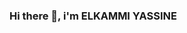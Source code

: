 ### Hi there 👋, i'm ELKAMMI YASSINE

<!--
**yassineelkammi/yassineelkammi** is a ✨ _special_ ✨ repository because its `README.md` (this file) appears on your GitHub profile.

Here are some ideas to get you started:


- 🌱 I’m currently learning js vue.js php
- 💬 Ask me about C# C html5 CSS git js sql server 
- 📫 How to reach me: yassineelkpro@gmail.com
- 😄 Pronouns: He
- ⚡ Fun fact: I  finish it 
-->
